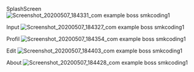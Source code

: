SplashScreen
![Screenshot_20200507_184331_com example boss smkcoding1](https://user-images.githubusercontent.com/57175382/81291710-84745f00-9094-11ea-80bf-7fdfd010bae1.jpg)

Input
![Screenshot_20200507_184327_com example boss smkcoding1](https://user-images.githubusercontent.com/57175382/81292183-56434f00-9095-11ea-9632-342822a3d758.jpg)

Profil
![Screenshot_20200507_184354_com example boss smkcoding1](https://user-images.githubusercontent.com/57175382/81292296-87bc1a80-9095-11ea-9e28-ec47b0aee104.jpg)

Edit
![Screenshot_20200507_184403_com example boss smkcoding1](https://user-images.githubusercontent.com/57175382/81292383-b3d79b80-9095-11ea-8f98-ffcdd1844588.jpg)

About
![Screenshot_20200507_184428_com example boss smkcoding1](https://user-images.githubusercontent.com/57175382/81292426-c7830200-9095-11ea-9870-a9131e6966b2.jpg)

